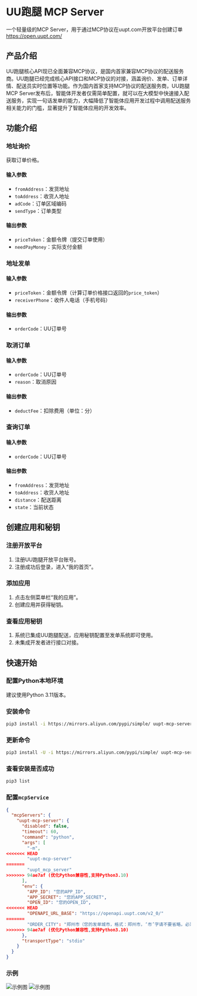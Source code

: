 # UU跑腿 MCP Server

一个轻量级的MCP Server，用于通过MCP协议在uupt.com开放平台创建订单
https://open.uupt.com/

## 产品介绍

UU跑腿核心API现已全面兼容MCP协议，是国内首家兼容MCP协议的配送服务商。UU跑腿已经完成核心API接口和MCP协议的对接，涵盖询价、发单、订单详情、配送员实时位置等功能。作为国内首家支持MCP协议的配送服务商，UU跑腿MCP Server发布后，智能体开发者仅需简单配置，就可以在大模型中快速接入配送服务，实现一句话发单的能力，大幅降低了智能体应用开发过程中调用配送服务相关能力的门槛，显著提升了智能体应用的开发效率。

## 功能介绍

### 地址询价

获取订单价格。

#### 输入参数

- `fromAddress`：发货地址
- `toAddress`：收货人地址
- `adCode`：订单区域编码
- `sendType`：订单类型

#### 输出参数

- `priceToken`：金额令牌（提交订单使用）
- `needPayMoney`：实际支付金额

### 地址发单

#### 输入参数

- `priceToken`：金额令牌（计算订单价格接口返回的`price_token`）
- `receiverPhone`：收件人电话（手机号码）

#### 输出参数

- `orderCode`：UU订单号

### 取消订单

#### 输入参数

- `orderCode`：UU订单号
- `reason`：取消原因

#### 输出参数

- `deductFee`：扣除费用（单位：分）

### 查询订单

#### 输入参数

- `orderCode`：UU订单号

#### 输出参数

- `fromAddress`：发货地址
- `toAddress`：收货人地址
- `distance`：配送距离
- `state`：当前状态

## 创建应用和秘钥

### 注册开放平台

1. 注册UU跑腿开放平台账号。
2. 注册成功后登录，进入“我的首页”。

### 添加应用

1. 点击左侧菜单栏“我的应用”。
2. 创建应用并获得秘钥。

### 查看应用秘钥

1. 系统已集成UU跑腿配送，应用秘钥配置至发单系统即可使用。
2. 未集成开发者进行接口对接。

## 快速开始

### 配置Python本地环境

建议使用Python 3.11版本。

### 安装命令

```bash
pip3 install -i https://mirrors.aliyun.com/pypi/simple/ uupt-mcp-server
```

### 更新命令

```bash
pip3 install -U -i https://mirrors.aliyun.com/pypi/simple/ uupt-mcp-server
```

### 查看安装是否成功

```bash
pip3 list
```

### 配置`mcpService`

```json
{
  "mcpServers": {
    "uupt-mcp-server": {
      "disabled": false,
      "timeout": 60,
      "command": "python",
      "args": [
        "-m",
<<<<<<< HEAD
        "uupt-mcp-server"
=======
        "uupt_mcp_server"
>>>>>>> 94ae7af (优化Python兼容性,支持Python3.10)
      ],
      "env": {
        "APP_ID": "您的APP_ID",
        "APP_SECRET": "您的APP_SECRET",
        "OPEN_ID": "您的OPEN_ID",
<<<<<<< HEAD
        "OPENAPI_URL_BASE": "https://openapi.uupt.com/v2_0/"
=======
        "ORDER_CITY": "郑州市（您的发单城市，格式：郑州市，‘市’字请不要省略，必须要有）"
>>>>>>> 94ae7af (优化Python兼容性,支持Python3.10)
      },
      "transportType": "stdio"
    }
  }
}
```

### 示例

![示例图](https://open.uupt.com/img/mcp-demo-1.584e5cae.png)
![示例图](https://open.uupt.com/img/mcp-demo-2.70f7dcf2.png)